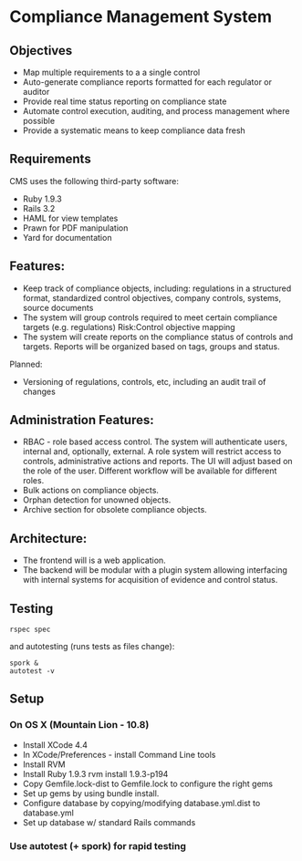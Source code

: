 # Compliance Management System

## Objectives

* Map multiple requirements to a a single control
* Auto-generate compliance reports formatted for each regulator or auditor
* Provide real time status reporting on compliance state
* Automate control execution, auditing, and process management where possible
* Provide a systematic means to keep compliance data fresh

## Requirements

CMS uses the following third-party software:

* Ruby 1.9.3
* Rails 3.2
* HAML for view templates
* Prawn for PDF manipulation
* Yard for documentation

## Features:

* Keep track of compliance objects, including: regulations in a structured format, standardized control objectives, company controls, systems, source documents
* The system will group controls required to meet certain compliance targets (e.g. regulations)
Risk:Control objective mapping
* The system will create reports on the compliance status of controls and targets. Reports will be organized based on tags, groups and status.

Planned:

* Versioning of regulations, controls, etc, including an audit trail of changes

## Administration Features:

* RBAC - role based access control. The system will authenticate users, internal and, optionally, external. A role system will restrict access to controls, administrative actions and reports. The UI will adjust based on the role of the user. Different workflow will be available for different roles.
* Bulk actions on compliance objects.
* Orphan detection for unowned objects.
* Archive section for obsolete compliance objects.

## Architecture:

* The frontend will is a web application.
* The backend will be modular with a plugin system allowing interfacing with internal systems for acquisition of evidence and control status.

## Testing

    rspec spec

and autotesting (runs tests as files change):

    spork &
    autotest -v

## Setup
### On OS X (Mountain Lion - 10.8)

* Install XCode 4.4
* In XCode/Preferences - install Command Line tools
* Install RVM
* Install Ruby 1.9.3
    rvm install 1.9.3-p194
* Copy Gemfile.lock-dist to Gemfile.lock to configure the right gems
* Set up gems by using bundle install.
* Configure database by copying/modifying database.yml.dist to database.yml
* Set up database w/ standard Rails commands

### Use autotest (+ spork) for rapid testing
